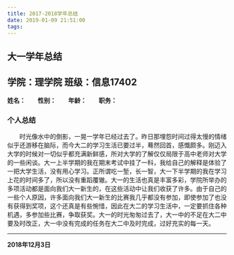 ```yaml
---
title: 2017-2018学年总结
date: 2019-01-09 21:51:00
tags:
---
```

## 大一学年总结
<!--more-->
## 学院：理学院 班级：信息17402
**姓名：**&emsp;&emsp;**性别：**&emsp;&emsp;**年龄：**&emsp;&emsp;**职务：**
### 个人总结
&emsp;&emsp;时光像水中的倒影，一晃一学年已经过去了。昨日那埋怨时间过得太慢的情绪似乎还游移在脑际，而今大二的学习生活已要过半，蓦然回首，感慨颇多。刚迈入大学的时候对一切似乎都充满新鲜感，所对大学的了解仅仅局限于高中老师对大学的一些闲谈。大一上半学期的我在期末考试中挂了一科，我给自己的解释是体验了一把大学生活，没有用心学习。正所谓吃一堑，长一智，大一下半学期的我在学习上花的时间多了，所以没有重蹈覆辙。大一的生活也真是丰富多彩，学院所举办的多项活动都是面向我们大一新生的，在这些活动中让我们收获了许多。由于自己的一些个人原因，许多面向我们大一新生的比赛我几乎都没有参加，即使参加了也没有获得到奖项，这个还真是有些惋惜，因此在大二的学习生活中，一定要抓住各种机遇，多参加些比赛，争取获奖。大一的时光匆匆过去了，大一中的不足在大二中要及时改正，大一中没有完成的任务在大二中及时完成，过好充实的每一天。
***
**2018年12月3日**